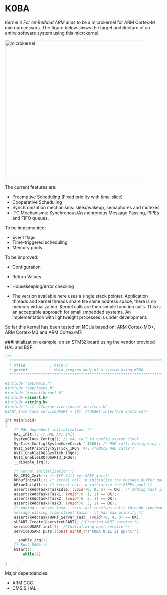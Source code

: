
# K0BA
*Kernel 0 For emBedded ARM* aims to be a microkernel for ARM Cortex-M microprocessors. 
The figure below shows the target architecture of an entire software system using this
microkernel.

<img width="450" alt="microkernel" src="https://user-images.githubusercontent.com/62488903/209377097-07d90421-afe0-4749-adac-3a875641aa51.png">

The current features are:
* Preemptive Scheduling (Fixed priority with time-slice) 
* Cooperative Scheduling
* Synchronization mechanisms: sleep/wakeup, semaphores and mutexes
* ITC Mechanisms: Synchronous/Asynchronous Message Passing, PIPEs and FIFO queues.

To be implemented:
* Event flags
* Time-triggered scheduling
* Memory pools

To be improved:
* Configuration
* Return Values
* Housekeeping/error checking
  
* The version available here uses a single stack pointer. Application threads and kernel threads share the same address
space, there is no memory virtualization. Kernel calls are then simple function calls. This is an acceptable approach
for small embedded systems.
An implementation with lightweight processes is under development.

So far this kernel has been tested on MCUs based on: ARM Cortex-MO+, ARM Cortex-M3 and ARM Cortex-M7.

###Initialization example, on an STM32 board using the vendor provided HAL and BSP:
```c
/**
  ******************************************************************************
  * @file           : main.c
  * @brief          : Main program body of a system using K0BA
  ******************************************************************************

#include "app/main.h"
#include "app/tasks.h"
#include "kernel/kernel.h"
#include <assert.h>
#include <string.h>
#include "../../Inc/services/usart_services.h" 
USART_Interface serviceUSART = {0}; /*USART interface instance*/

int main(void)
{
	/* HAL dependent initializations */
	HAL_Init(); // HAL API init
	SystemClock_Config(); // HAL call to config system clock
	SysTick_Config(SystemCoreClock / 1000); /* BSP call: Configuring tick for 1ms*/
	NVIC_SetPriority(SysTick_IRQn, 0); /*CMSIS HAL calls*/
	NVIC_EnableIRQ(SysTick_IRQn);
	NVIC_EnableIRQ(USART3_IRQn);
	__disable_irq();

	/* Kernel Initialization */
	MX_GPIO_Init(); /* BSP Call for GPIO init*/
	kMbufInitAll(); /* kernel call to initialize the Message Buffer pool */
	kPipeInitAll(); /* kernel call to initialize the PIPEs pool */
	assert(kAddTask(TaskIdle, (void*)0, 0, 2) == OK); /* Adding task idle */
	assert(kAddTask(Task1, (void*)0, 1, 1) == OK); 
	assert(kAddTask(Task2, (void*)0, 2, 1) == OK); 
	assert(kAddTask(Task3, (void*)0, 3, 1) == OK);
	/* Adding a server-task - this task receives calls through synchronous                                                          
   	message passing from client tasks - it has max priority */
	assert(kAddTask(UART_Server_Task, (void*)0, 4, 0) == OK); 
	sUSART_Create(&serviceUSART); /*Creating UART service */
	serviceUSART.init();  /*Initializing uart service */
	serviceUSART.puts((const uint8_t*)"K0BA 0.1L is up\n\r");

	__enable_irq();
	/* Boot K0BA */
	kStart(); 
    	while(1)
    	;
}
```

Major dependencies:
* ARM GCC 
* CMSIS HAL
